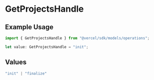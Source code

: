 # GetProjectsHandle

## Example Usage

```typescript
import { GetProjectsHandle } from "@vercel/sdk/models/operations";

let value: GetProjectsHandle = "init";
```

## Values

```typescript
"init" | "finalize"
```